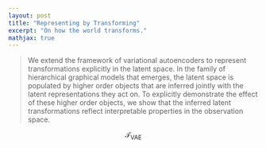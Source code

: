 ```yaml
---
layout: post
title: "Representing by Transforming"
excerpt: "On how the world transforms."
mathjax: true
---
```




> We extend the framework of variational autoencoders to represent transformations explicitly in the latent space. In the family of hierarchical graphical models that emerges, the latent space is populated by higher order objects that are inferred jointly with the latent representations they act on. To explicitly demonstrate the effect of these higher order objects, we show that the inferred latent transformations reflect interpretable properties in the observation space.
>

$$\mathcal{T}_{\mathrm{VAE}}$$

